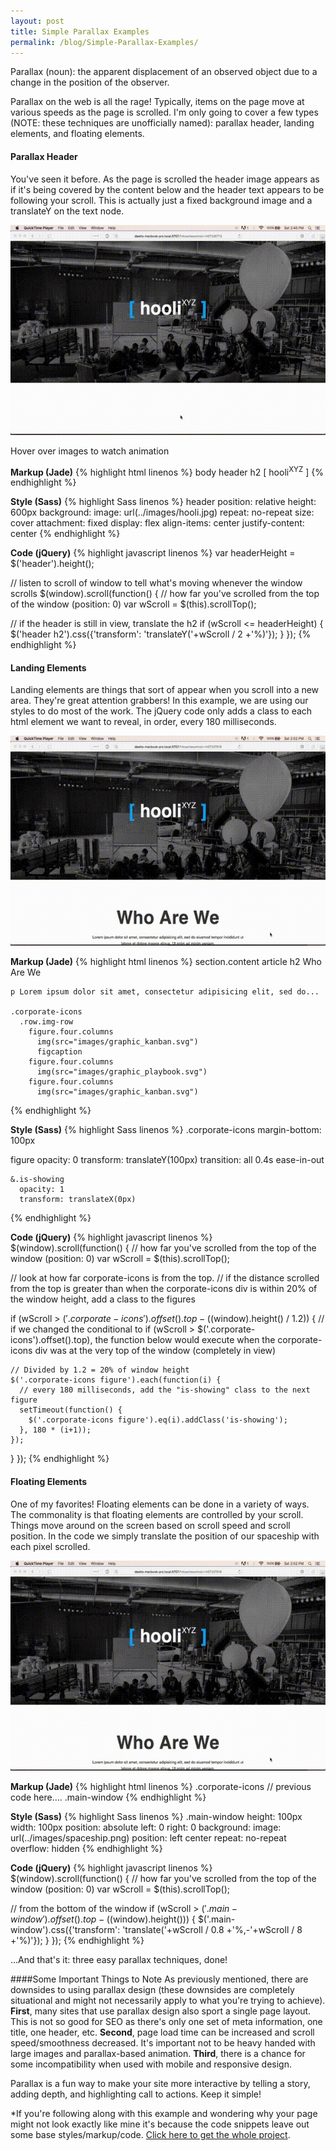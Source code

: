 ```yaml
---
layout: post
title: Simple Parallax Examples
permalink: /blog/Simple-Parallax-Examples/
---
```


Parallax (noun): the apparent displacement of an observed object due to a change in the position of the observer.

Parallax on the web is all the rage! Typically, items on the page move at various speeds as the page is scrolled. I'm only going to cover a few types (NOTE: these techniques are unofficially named): parallax header, landing elements, and floating elements.

#### Parallax Header
You've seen it before. As the page is scrolled the header image appears as if it's being covered by the content below and the header text appears to be following your scroll. This is actually just a fixed background image and a translateY on the text node.

<img class="blog-gif" src="/images/header_parallax.jpg" alt="Header Parallax Effect">
<p class="caption">Hover over images to watch animation</p>

<strong>Markup (Jade)</strong>
{% highlight html linenos %}
 body
  header
    h2 <span>[&nbsp;</span>hooli<sup>XYZ</sup><span>&nbsp;]</span>
{% endhighlight %}

<strong>Style (Sass)</strong>
{% highlight Sass linenos %}
 header
  position: relative
  height: 600px
  background:
    image: url(../images/hooli.jpg)
    repeat: no-repeat
    size: cover
    attachment: fixed
  display: flex
  align-items: center
  justify-content: center
{% endhighlight %}

<strong>Code (jQuery)</strong>
{% highlight javascript linenos %}
 var headerHeight = $('header').height();

 // listen to scroll of window to tell what's moving whenever the window scrolls
 $(window).scroll(function() {
  // how far you've scrolled from the top of the window (position: 0)
  var wScroll = $(this).scrollTop();

  // if the header is still in view, translate the h2
  if (wScroll <= headerHeight) {
    $('header h2').css({'transform': 'translateY('+wScroll / 2 +'%)'});
  }
 });
{% endhighlight %}

#### Landing Elements
Landing elements are things that sort of appear when you scroll into a new area. They're great attention grabbers! In this example, we are using our styles to do most of the work. The jQuery code only adds a class to each html element we want to reveal, in order, every 180 milliseconds.

<img class="blog-gif" src="/images/landing_parallax.jpg" alt="Landing Parallax Effect">

<strong>Markup (Jade)</strong>
{% highlight html linenos %}
 section.content
  article
    h2 Who Are We

    p Lorem ipsum dolor sit amet, consectetur adipisicing elit, sed do...

    .corporate-icons
      .row.img-row
        figure.four.columns
          img(src="images/graphic_kanban.svg")
          figcaption
        figure.four.columns
          img(src="images/graphic_playbook.svg")
        figure.four.columns
          img(src="images/graphic_kanban.svg")
{% endhighlight %}

<strong>Style (Sass)</strong>
{% highlight Sass linenos %}
 .corporate-icons
  margin-bottom: 100px

  figure
    opacity: 0
    transform: translateY(100px)
    transition: all 0.4s ease-in-out

    &.is-showing
      opacity: 1
      transform: translateX(0px)
{% endhighlight %}

<strong>Code (jQuery)</strong>
{% highlight javascript linenos %}
 $(window).scroll(function() {
  // how far you've scrolled from the top of the window (position: 0)
  var wScroll = $(this).scrollTop();

  // look at how far corporate-icons is from the top.
  // if the distance scrolled from the top is greater than when the corporate-icons div is within 20% of the window height, add a class to the figures

  if (wScroll > $('.corporate-icons').offset().top - ($(window).height() / 1.2)) {
    // if we changed the conditional to if (wScroll > $('.corporate-icons').offset().top), the function below would execute when the corporate-icons div was at the very top of the window (completely in view)

    // Divided by 1.2 = 20% of window height
    $('.corporate-icons figure').each(function(i) {
      // every 180 milliseconds, add the "is-showing" class to the next figure
      setTimeout(function() {
        $('.corporate-icons figure').eq(i).addClass('is-showing');
      }, 180 * (i+1));
    });
  }
});
{% endhighlight %}

#### Floating Elements
One of my favorites! Floating elements can be done in a variety of ways. The commonality is that floating elements are controlled by your scroll. Things move around on the screen based on scroll speed and scroll position. In the code we simply translate the position of our spaceship with each pixel scrolled.

<img class="blog-gif" src="/images/floating_parallax.jpg" alt="Floating Parallax Effect">

<strong>Markup (Jade)</strong>
{% highlight html linenos %}
 .corporate-icons
 // previous code here....
 .main-window
{% endhighlight %}

<strong>Style (Sass)</strong>
{% highlight Sass linenos %}
 .main-window
  height: 100px
  width: 100px
  position: absolute
  left: 0
  right: 0
  background:
    image: url(../images/spaceship.png)
    position: left center
    repeat: no-repeat
  overflow: hidden
{% endhighlight %}

<strong>Code (jQuery)</strong>
{% highlight javascript linenos %}
 $(window).scroll(function() {
  // how far you've scrolled from the top of the window (position: 0)
  var wScroll = $(this).scrollTop();

  // from the bottom of the window
  if (wScroll > $('.main-window').offset().top - ($(window).height())) {
    $('.main-window').css({'transform': 'translate('+wScroll / 0.8 +'%,-'+wScroll / 8 +'%)'});
  }
});
{% endhighlight %}

...And that's it: three easy parallax techniques, done!

####Some Important Things to Note
As previously mentioned, there are downsides to using parallax design (these downsides are completely situational and might not necessarily apply to what you're trying to achieve). <strong>First</strong>, many sites that use parallax design also sport a single page layout. This is not so good for SEO as there's only one set of meta information, one title, one header, etc. <strong>Second</strong>, page load time can be increased and scroll speed/smoothness decreased. It's important not to be heavy handed with large images and parallax-based animation. <strong>Third</strong>, there is a chance for some incompatibility when used with mobile and responsive design.

Parallax is a fun way to make your site more interactive by telling a story, adding depth, and highlighting call to actions. Keep it simple!

 <span>*</span>If you're following along with this example and wondering why your page might not look exactly like mine it's because the code snippets leave out some base styles/markup/code. <a href="https://drive.google.com/folderview?id=0B0y-J1kbjmP6bG9ESmZvLUkxMUk&usp=sharing">Click here to get the whole project</a>.
